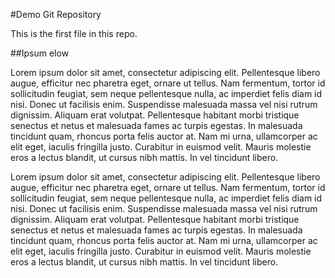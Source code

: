 #Demo Git Repository

This is the first file in this repo.

##Ipsum elow

Lorem ipsum dolor sit amet, consectetur adipiscing elit. Pellentesque libero augue, efficitur nec pharetra eget, ornare ut tellus. Nam fermentum, tortor id sollicitudin feugiat, sem neque pellentesque nulla, ac imperdiet felis diam id nisi. Donec ut facilisis enim. Suspendisse malesuada massa vel nisi rutrum dignissim. Aliquam erat volutpat. Pellentesque habitant morbi tristique senectus et netus et malesuada fames ac turpis egestas. In malesuada tincidunt quam, rhoncus porta felis auctor at. Nam mi urna, ullamcorper ac elit eget, iaculis fringilla justo. Curabitur in euismod velit. Mauris molestie eros a lectus blandit, ut cursus nibh mattis. In vel tincidunt libero.

Lorem ipsum dolor sit amet, consectetur adipiscing elit. Pellentesque libero augue, efficitur nec pharetra eget, ornare ut tellus. Nam fermentum, tortor id sollicitudin feugiat, sem neque pellentesque nulla, ac imperdiet felis diam id nisi. Donec ut facilisis enim. Suspendisse malesuada massa vel nisi rutrum dignissim. Aliquam erat volutpat. Pellentesque habitant morbi tristique senectus et netus et malesuada fames ac turpis egestas. In malesuada tincidunt quam, rhoncus porta felis auctor at. Nam mi urna, ullamcorper ac elit eget, iaculis fringilla justo. Curabitur in euismod velit. Mauris molestie eros a lectus blandit, ut cursus nibh mattis. In vel tincidunt libero.